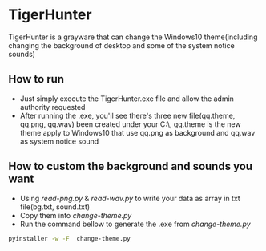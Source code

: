 # TigerHunter
TigerHunter is a grayware that can change the Windows10 theme(including changing the background of desktop and some of the system notice sounds)
## How to run
- Just simply execute the TigerHunter.exe file and allow the admin authority requested
- After running the .exe, you'll see there's three new file(qq.theme, qq.png, qq.wav) been created under your C:\\, qq.theme is the new theme apply to Windows10 that use qq.png as background and qq.wav as system notice sound
## How to custom the background and sounds you want
- Using *read-png.py* & *read-wav.py* to write your data as array in txt file(bg.txt, sound.txt)
- Copy them into *change-theme.py*
- Run the command bellow to generate the .exe from *change-theme.py*
```sh
pyinstaller -w -F  change-theme.py
```